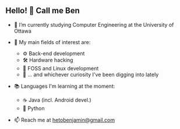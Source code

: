 ## Hello! 👋 Call me Ben
- 🏫 I’m currently studying Computer Engineering at the University of Ottawa
- 🔎 My main fields of interest are:
  
  - ⚙️ Back-end development
  - 🛠️ Hardware hacking
  - 🐧 FOSS and Linux development
  - 🔬 ... and whichever curiosity I've been digging into lately
  
- 📚 Languages I'm learning at the moment:
  - ☕ Java (incl. Android devel.)
  - 🐍 Python

- 📫 Reach me at hetobenjamin@gmail.com
